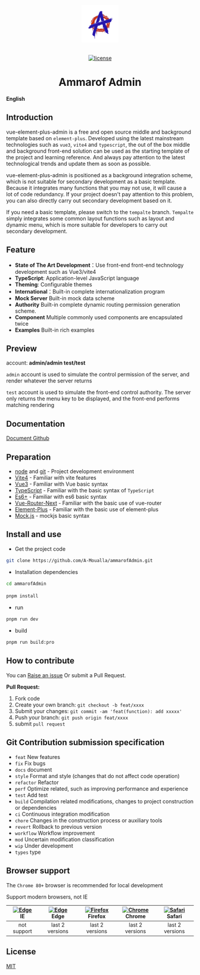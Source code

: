<div align="center"> <a href="https://github.com/A-Moualla/ammarofAdmin"> <img width="100" src="./public/logo.png"> </a> <br> <br>

[![license](https://img.shields.io/github/license/kailong321200875/vue-element-plus-admin.svg)](LICENSE)

<h1>Ammarof Admin</h1>
</div>

**English**

## Introduction

vue-element-plus-admin is a free and open source middle and background template based on `element-plus`. Developed using the latest mainstream technologies such as `vue3`, `vite4` and `typescript`, the out of the box middle and background front-end solution can be used as the starting template of the project and learning reference. And always pay attention to the latest technological trends and update them as soon as possible.

vue-element-plus-admin is positioned as a background integration scheme, which is not suitable for secondary development as a basic template. Because it integrates many functions that you may not use, it will cause a lot of code redundancy. If your project doesn't pay attention to this problem, you can also directly carry out secondary development based on it.

If you need a basic template, please switch to the `tempalte` branch. `Tempalte` simply integrates some common layout functions such as layout and dynamic menu, which is more suitable for developers to carry out secondary development.

## Feature

- **State of The Art Development**：Use front-end front-end technology development such as Vue3/vite4
- **TypeScript**: Application-level JavaScript language
- **Theming**: Configurable themes
- **International**：Built-in complete internationalization program
- **Mock Server** Built-in mock data scheme
- **Authority** Built-in complete dynamic routing permission generation scheme.
- **Component** Multiple commonly used components are encapsulated twice
- **Examples** Built-in rich examples

## Preview

account: **admin/admin test/test**

`admin` account is used to simulate the control permission of the server, and render whatever the server returns

`test` account is used to simulate the front-end control authority. The server only returns the menu key to be displayed, and the front-end performs matching rendering

## Documentation

[Document Github](https://element-plus-admin-doc.cn/)

## Preparation

- [node](http://nodejs.org/) and [git](https://git-scm.com/) - Project development environment
- [Vite4](https://vitejs.dev/) - Familiar with vite features
- [Vue3](https://v3.vuejs.org/) - Familiar with Vue basic syntax
- [TypeScript](https://www.typescriptlang.org/) - Familiar with the basic syntax of `TypeScript`
- [Es6+](http://es6.ruanyifeng.com/) - Familiar with es6 basic syntax
- [Vue-Router-Next](https://next.router.vuejs.org/) - Familiar with the basic use of vue-router
- [Element-Plus](https://element-plus.org/) - Familiar with the basic use of element-plus
- [Mock.js](https://github.com/nuysoft/Mock) - mockjs basic syntax

## Install and use

- Get the project code

```bash
git clone https://github.com/A-Moualla/ammarofAdmin.git
```

- Installation dependencies

```bash
cd ammarofAdmin

pnpm install

```

- run

```bash
pnpm run dev
```

- build

```bash
pnpm run build:pro
```


## How to contribute

You can [Raise an issue](https://github.com/A-Moualla/ammarofAdmin/issues/new) Or submit a Pull Request.

**Pull Request:**

1. Fork code
2. Create your own branch: `git checkout -b feat/xxxx`
3. Submit your changes: `git commit -am 'feat(function): add xxxxx'`
4. Push your branch: `git push origin feat/xxxx`
5. submit `pull request`

## Git Contribution submission specification

- `feat` New features
- `fix` Fix bugs
- `docs` document
- `style` Format and style (changes that do not affect code operation)
- `refactor` Refactor
- `perf` Optimize related, such as improving performance and experience
- `test` Add test
- `build` Compilation related modifications, changes to project construction or dependencies
- `ci` Continuous integration modification
- `chore` Changes in the construction process or auxiliary tools
- `revert` Rollback to previous version
- `workflow` Workflow improvement
- `mod` Uncertain modification classification
- `wip` Under development
- `types` type

## Browser support

The `Chrome 80+` browser is recommended for local development

Support modern browsers, not IE

| [<img src="https://raw.githubusercontent.com/alrra/browser-logos/master/src/archive/internet-explorer_9-11/internet-explorer_9-11_48x48.png" alt=" Edge" width="24px" height="24px" />](http://godban.github.io/browsers-support-badges/)</br>IE | [<img src="https://raw.githubusercontent.com/alrra/browser-logos/master/src/edge/edge_48x48.png" alt=" Edge" width="24px" height="24px" />](http://godban.github.io/browsers-support-badges/)</br>Edge | [<img src="https://raw.githubusercontent.com/alrra/browser-logos/master/src/firefox/firefox_48x48.png" alt="Firefox" width="24px" height="24px" />](http://godban.github.io/browsers-support-badges/)</br>Firefox | [<img src="https://raw.githubusercontent.com/alrra/browser-logos/master/src/chrome/chrome_48x48.png" alt="Chrome" width="24px" height="24px" />](http://godban.github.io/browsers-support-badges/)</br>Chrome | [<img src="https://raw.githubusercontent.com/alrra/browser-logos/master/src/safari/safari_48x48.png" alt="Safari" width="24px" height="24px" />](http://godban.github.io/browsers-support-badges/)</br>Safari |
| :-: | :-: | :-: | :-: | :-: |
| not support | last 2 versions | last 2 versions | last 2 versions | last 2 versions |

## License

[MIT](./LICENSE)
